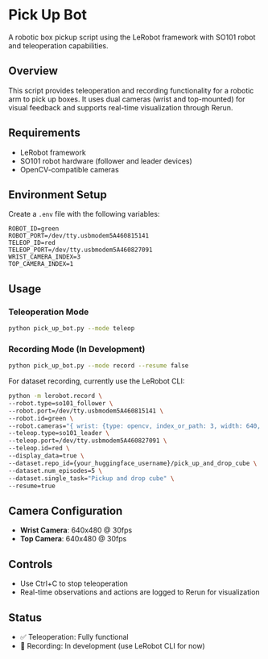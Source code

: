 # Pick Up Bot

A robotic box pickup script using the LeRobot framework with SO101 robot and teleoperation capabilities.

## Overview

This script provides teleoperation and recording functionality for a robotic arm to pick up boxes. It uses dual cameras (wrist and top-mounted) for visual feedback and supports real-time visualization through Rerun.

## Requirements

- LeRobot framework
- SO101 robot hardware (follower and leader devices)
- OpenCV-compatible cameras

## Environment Setup

Create a `.env` file with the following variables:

```env
ROBOT_ID=green
ROBOT_PORT=/dev/tty.usbmodem5A460815141
TELEOP_ID=red
TELEOP_PORT=/dev/tty.usbmodem5A460827091
WRIST_CAMERA_INDEX=3
TOP_CAMERA_INDEX=1
```

## Usage

### Teleoperation Mode
```bash
python pick_up_bot.py --mode teleop
```

### Recording Mode (In Development)
```bash
python pick_up_bot.py --mode record --resume false
```

For dataset recording, currently use the LeRobot CLI:
```bash
python -m lerobot.record \
--robot.type=so101_follower \
--robot.port=/dev/tty.usbmodem5A460815141 \
--robot.id=green \
--robot.cameras="{ wrist: {type: opencv, index_or_path: 3, width: 640, height: 480, fps: 30}, top: {type: opencv, index_or_path: 1, width: 640, height: 480, fps: 30}}" \
--teleop.type=so101_leader \
--teleop.port=/dev/tty.usbmodem5A460827091 \
--teleop.id=red \
--display_data=true \
--dataset.repo_id={your_huggingface_username}/pick_up_and_drop_cube \
--dataset.num_episodes=5 \
--dataset.single_task="Pickup and drop cube" \
--resume=true
```

## Camera Configuration

- **Wrist Camera**: 640x480 @ 30fps
- **Top Camera**: 640x480 @ 30fps

## Controls

- Use Ctrl+C to stop teleoperation
- Real-time observations and actions are logged to Rerun for visualization

## Status

- ✅ Teleoperation: Fully functional
- 🚧 Recording: In development (use LeRobot CLI for now)
